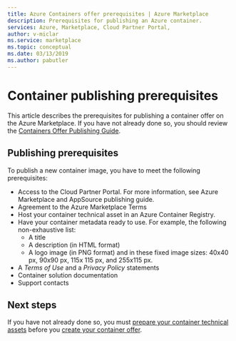 ```yaml
---
title: Azure Containers offer prerequisites | Azure Marketplace
description: Prerequisites for publishing an Azure container.
services: Azure, Marketplace, Cloud Partner Portal, 
author: v-miclar
ms.service: marketplace
ms.topic: conceptual
ms.date: 03/13/2019
ms.author: pabutler
---
```


# Container publishing prerequisites

This article describes the prerequisites for publishing a container offer on the Azure Marketplace.  If you have not already done so, you should review the [Containers Offer Publishing Guide](../../marketplace-containers.md).

## Publishing prerequisites

To publish a new container image, you have to meet the following prerequisites:

- Access to the Cloud Partner Portal. For more information, see Azure Marketplace and AppSource publishing guide.
- Agreement to the Azure Marketplace Terms
- Host your container technical asset in an Azure Container Registry.
- Have your container metadata ready to use. For example, the following non-exhaustive list:
  - A title
  - A description (in HTML format)
  - A logo image (in PNG format) and in these fixed image sizes: 40x40 px, 90x90 px, 115x 115 px, and 255x115 px.
- A *Terms of Use* and a *Privacy Policy* statements
- Container solution documentation
- Support contacts

## Next steps

If you have not already done so, you must [prepare your container technical assets](./cpp-create-technical-assets.md) before you [create your container offer](./cpp-create-offer.md).  
